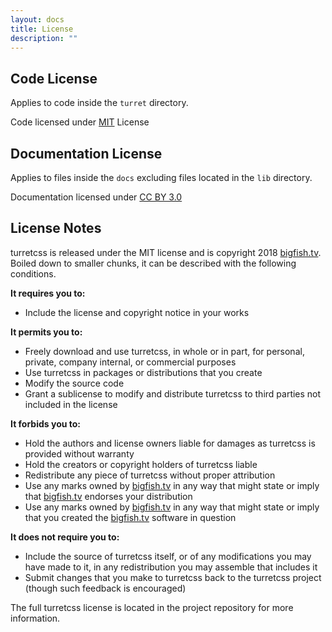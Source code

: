 ```yaml
---
layout: docs
title: License
description: ""
---
```


## Code License

Applies to code inside the `turret` directory.

Code licensed under [MIT](http://opensource.org/licenses/mit-license.html) License

## Documentation License

Applies to files inside the `docs` excluding files located in the `lib` directory.

Documentation licensed under [CC BY 3.0](http://creativecommons.org/licenses/by/3.0/)

## License Notes

turretcss is released under the MIT license and is copyright 2018 <a href="https://bigfish.tv">bigfish.tv</a>. Boiled down to smaller chunks, it can be described with the following conditions.

**It requires you to:**

- Include the license and copyright notice in your works

**It permits you to:**

- Freely download and use turretcss, in whole or in part, for personal, private, company internal, or commercial purposes
- Use turretcss in packages or distributions that you create
- Modify the source code
- Grant a sublicense to modify and distribute turretcss to third parties not included in the license

**It forbids you to:**

- Hold the authors and license owners liable for damages as turretcss is provided without warranty
- Hold the creators or copyright holders of turretcss liable
- Redistribute any piece of turretcss without proper attribution
- Use any marks owned by <a href="https://bigfish.tv">bigfish.tv</a> in any way that might state or imply that <a href="https://bigfish.tv">bigfish.tv</a> endorses your distribution
- Use any marks owned by <a href="https://bigfish.tv">bigfish.tv</a> in any way that might state or imply that you created the <a href="https://bigfish.tv">bigfish.tv</a> software in question

**It does not require you to:**

- Include the source of turretcss itself, or of any modifications you may have made to it, in any redistribution you may assemble that includes it
- Submit changes that you make to turretcss back to the turretcss project (though such feedback is encouraged)

The full turretcss license is located in the project repository for more information.
